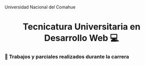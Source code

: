 Universidad Nacional del Comahue
<h1 align="center"> Tecnicatura Universitaria en Desarrollo Web 💻</h1>

<h3> 📝 Trabajos y parciales realizados durante la carrera</h3>
